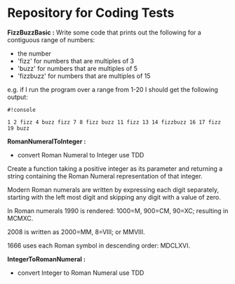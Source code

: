 # Repository for Coding Tests #


**FizzBuzzBasic :**
Write some code that prints out the following for a contiguous range of numbers:

* the number
* 'fizz' for numbers that are multiples of 3
* 'buzz' for numbers that are multiples of 5
* 'fizzbuzz' for numbers that are multiples of 15

e.g. if I run the program over a range from 1-20 I should get the following output:


```
#!console

1 2 fizz 4 buzz fizz 7 8 fizz buzz 11 fizz 13 14 fizzbuzz 16 17 fizz 19 buzz

```

**RomanNumeralToInteger :**

- convert Roman Numeral to Integer use TDD


Create a function taking a positive integer as its parameter and returning a string containing the Roman Numeral representation of that integer.

Modern Roman numerals are written by expressing each digit separately, starting with the left most digit and skipping any digit with a value of zero.

In Roman numerals 1990 is rendered: 1000=M, 900=CM, 90=XC; resulting in MCMXC. 

2008 is written as 2000=MM, 8=VIII; or MMVIII. 

1666 uses each Roman symbol in descending order: MDCLXVI.

**IntegerToRomanNumeral :**

- convert Integer to Roman Numeral use TDD
